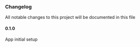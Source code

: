 ### Changelog

All notable changes to this project will be documented in this file

#### 0.1.0

App initial setup
